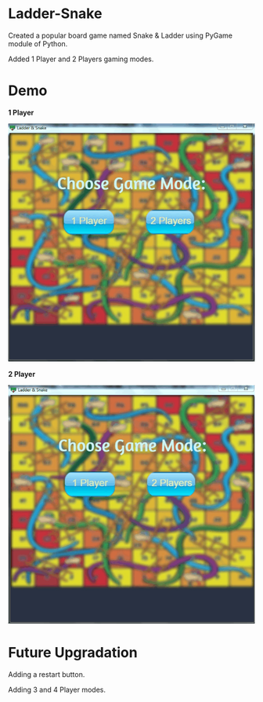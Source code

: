 # Ladder-Snake
Created a popular board game named Snake & Ladder using PyGame module of Python.

Added 1 Player and 2 Players gaming modes.

# Demo
  **1 Player**
  
![Farmers Market Finder Demo](Demo/1p_Demo.gif)


  **2 Player**
  
![Farmers Market Finder Demo](Demo/2p_Demo.gif)

# Future Upgradation
Adding a restart button.

Adding 3 and 4 Player modes.

